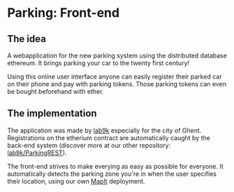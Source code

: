 # Parking: Front-end
## The idea
A webapplication for the new parking system using the distributed database ethereum. It brings parking your car to the twenty first century!

Using this online user interface anyone can easily register their parked car on their phone and pay with parking tokens. Those 
parking tokens can even be bought beforehand with ether.

## The implementation
The application was made by [lab9k](https://github.com/lab9k) especially for the city of Ghent. Registrations on the etherium contract are 
automatically caught by the back-end system (discover more at our other repository: [lab9k/ParkingREST](https://github.com/lab9k/ParkingREST)).

The front-end strives to make everying as easy as possible for everyone. It automatically detects the parking zone 
you're in when the user specifies their location, using our own [MapIt](http://global.mapit.mysociety.org/) deployment.